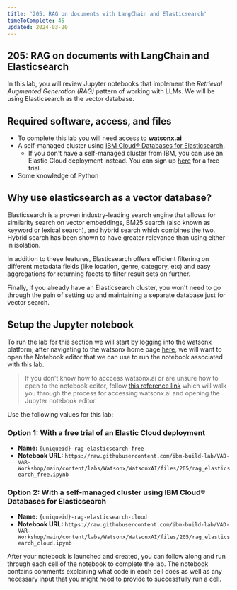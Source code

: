 ```yaml
---
title: '205: RAG on documents with LangChain and Elasticsearch'
timeToComplete: 45
updated: 2024-03-20
---
```


## 205: RAG on documents with LangChain and Elasticsearch

In this lab, you will review Jupyter notebooks that implement the _Retrieval Augmented Generation (RAG)_ pattern of working with LLMs. We will be using Elasticsearch as the vector database.

## Required software, access, and files

- To complete this lab you will need access to **watsonx.ai**
- A self-managed cluster using [IBM Cloud® Databases for Elasticsearch](https://cloud.ibm.com/docs/databases-for-elasticsearch?topic=databases-for-elasticsearch-getting-started).
  - If you don't have a self-managed cluster from IBM, you can use an Elastic Cloud deployment instead. You can sign up [here](https://cloud.elastic.co/registration) for a free trial.
- Some knowledge of Python

## Why use elasticsearch as a vector database?

Elasticsearch is a proven industry-leading search engine that allows for similarity search on vector embeddings, BM25 search (also known as keyword or lexical search), and hybrid search which combines the two. Hybrid search has been shown to have greater relevance than using either in isolation.

In addition to these features, Elasticsearch offers efficient filtering on different metadata fields (like location, genre, category, etc) and easy aggregations for returning facets to filter result sets on further.

Finally, if you already have an Elasticsearch cluster, you won't need to go through the pain of setting up and maintaining a separate database just for vector search.

## Setup the Jupyter notebook

To run the lab for this section we will start by logging into the watsonx platform; after navigating to the watsonx home page [here](https://dataplatform.cloud.ibm.com/wx/home), we will want to open the Notebook editor that we can use to run the notebook associated with this lab.

> If you don't know how to acccess watsonx.ai or are unsure how to open to the notebook editor, follow [this reference link](/watsonx/watsonxai/100#how-do-i-import-a-jupyter-notebook-in-watsonxai) which will walk you through the process for accessing watsonx.ai and opening the Jupyter notebook editor.

Use the following values for this lab:

### Option 1: With a free trial of an Elastic Cloud deployment

- **Name:** `{uniqueid}-rag-elasticsearch-free`
- **Notebook URL:** `https://raw.githubusercontent.com/ibm-build-lab/VAD-VAR-Workshop/main/content/labs/Watsonx/WatsonxAI/files/205/rag_elasticsearch_free.ipynb`

### Option 2: With a self-managed cluster using IBM Cloud® Databases for Elasticsearch

- **Name:** `{uniqueid}-rag-elasticsearch-cloud`
- **Notebook URL:** `https://raw.githubusercontent.com/ibm-build-lab/VAD-VAR-Workshop/main/content/labs/Watsonx/WatsonxAI/files/205/rag_elasticsearch_cloud.ipynb`

After your notebook is launched and created, you can follow along and run through each cell of the notebook to complete the lab. The notebook contains comments explaining what code in each cell does as well as any necessary input that you might need to provide to successfully run a cell.
